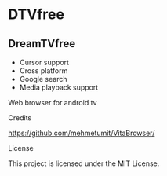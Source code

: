 # DTVfree 

## DreamTVfree 
- Cursor support
- Cross platform
- Google search
- Media playback support

Web browser for android tv 

Credits

https://github.com/mehmetumit/VitaBrowser/

License

This project is licensed under the MIT License.

